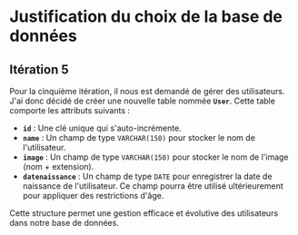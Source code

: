 # Justification du choix de la base de données

## Itération 5

Pour la cinquième itération, il nous est demandé de gérer des utilisateurs. J'ai donc décidé de créer une nouvelle table nommée **`User`**. Cette table comporte les attributs suivants :

- **`id`** : Une clé unique qui s'auto-incrémente.
- **`name`** : Un champ de type `VARCHAR(150)` pour stocker le nom de l'utilisateur.
- **`image`** : Un champ de type `VARCHAR(150)` pour stocker le nom de l'image (nom + extension).
- **`datenaissance`** : Un champ de type `DATE` pour enregistrer la date de naissance de l'utilisateur. Ce champ pourra être utilisé ultérieurement pour appliquer des restrictions d'âge.

Cette structure permet une gestion efficace et évolutive des utilisateurs dans notre base de données.

